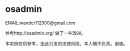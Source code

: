 osadmin
======
EMAIL:wander112900@gmail.com

参考http://osadmin.org/ 做了一些改进。

本实例仅供参考，由此引发的法律风险，本人概不负责。谢谢。